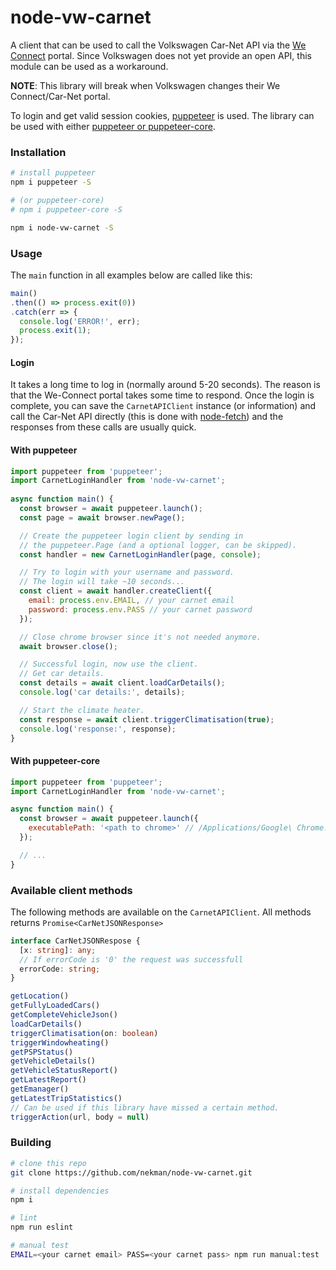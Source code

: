 # node-vw-carnet

A client that can be used to call the Volkswagen Car-Net API via the <a href="https://www.portal.volkswagen-we.com/portal">We Connect</a> portal. Since Volkswagen does not yet provide an open API, this module can be used as a workaround.

**NOTE**: This library will break when Volkswagen changes their We Connect/Car-Net portal.

To login and get valid session cookies, <a href="https://github.com/puppeteer/puppeteer">puppeteer</a> is used. The library can be used with either <a href="https://github.com/puppeteer/puppeteer/blob/master/docs/api.md#puppeteer-vs-puppeteer-core">puppeteer or puppeteer-core</a>.


### Installation
```bash
# install puppeteer
npm i puppeteer -S

# (or puppeteer-core)
# npm i puppeteer-core -S

npm i node-vw-carnet -S
```

### Usage

The `main` function in all examples below are called like this:
```javascript
main()
.then(() => process.exit(0))
.catch(err => {
  console.log('ERROR!', err);
  process.exit(1);
});
```

#### Login
It takes a long time to log in (normally around 5-20 seconds). The reason is that the We-Connect portal takes some time to respond. Once the login is complete, you can save the `CarnetAPIClient` instance (or information) and call the Car-Net API directly (this is done with <a href="https://github.com/bitinn/node-fetch">node-fetch</a>) and the responses from these calls are usually quick.


#### With puppeteer

```javascript
import puppeteer from 'puppeteer';
import CarnetLoginHandler from 'node-vw-carnet';
 
async function main() {
  const browser = await puppeteer.launch();
  const page = await browser.newPage();

  // Create the puppeteer login client by sending in
  // the puppeteer.Page (and a optional logger, can be skipped).
  const handler = new CarnetLoginHandler(page, console);

  // Try to login with your username and password.
  // The login will take ~10 seconds... 
  const client = await handler.createClient({
    email: process.env.EMAIL, // your carnet email
    password: process.env.PASS // your carnet password
  });

  // Close chrome browser since it's not needed anymore.
  await browser.close();

  // Successful login, now use the client.
  // Get car details.
  const details = await client.loadCarDetails();
  console.log('car details:', details);

  // Start the climate heater.
  const response = await client.triggerClimatisation(true);
  console.log('response:', response);
}
```

#### With puppeteer-core

```javascript
import puppeteer from 'puppeteer';
import CarnetLoginHandler from 'node-vw-carnet';

async function main() {
  const browser = await puppeteer.launch({  
    executablePath: '<path to chrome>' // /Applications/Google\ Chrome.app/Contents/MacOS/Google\ Chrome
  });

  // ...
}
```

### Available client methods

The following methods are available on the `CarnetAPIClient`. All methods
returns `Promise<CarNetJSONResponse>`

```typescript
interface CarNetJSONRespose {
  [x: string]: any;
  // If errorCode is '0' the request was successfull
  errorCode: string;
}
```

```typescript
getLocation()
getFullyLoadedCars()
getCompleteVehicleJson()
loadCarDetails()
triggerClimatisation(on: boolean)
triggerWindowheating()
getPSPStatus()
getVehicleDetails()
getVehicleStatusReport()
getLatestReport()
getEmanager()
getLatestTripStatistics()
// Can be used if this library have missed a certain method.
triggerAction(url, body = null)
```

### Building

```bash
# clone this repo
git clone https://github.com/nekman/node-vw-carnet.git

# install dependencies
npm i

# lint
npm run eslint

# manual test
EMAIL=<your carnet email> PASS=<your carnet pass> npm run manual:test
```
